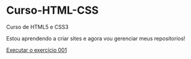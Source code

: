 # Curso-HTML-CSS
 Curso de HTML5 e CSS3

 Estou aprendendo a criar sites e agora vou gerenciar meus reposítorios!

<a href="https://fernandovalenca1.github.io/Curso-HTML-CSS/Exerc%C3%ADcios/Ex001/index.html">Executar o exercício 001</a>